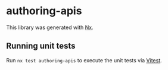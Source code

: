 # authoring-apis

This library was generated with [Nx](https://nx.dev).

## Running unit tests

Run `nx test authoring-apis` to execute the unit tests via [Vitest](https://vitest.dev/).

